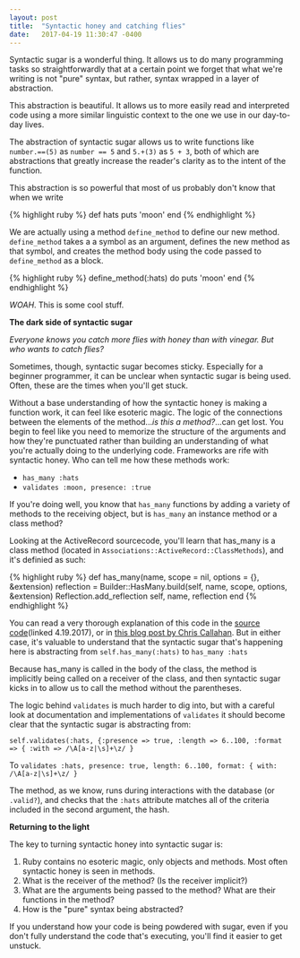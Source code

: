 ```yaml
---
layout: post
title:  "Syntactic honey and catching flies"
date:   2017-04-19 11:30:47 -0400
---
```


Syntactic sugar is a wonderful thing. It allows us to do many programming tasks so straightforwardly that at a certain point we forget that what we're writing is not "pure" syntax, but rather, syntax wrapped in a layer of abstraction.

This abstraction is beautiful. It allows us to more easily read and interpreted code using a more similar linguistic context to the one we use in our day-to-day lives.

The abstraction of syntactic sugar allows us to write functions like `number.==(5)` as `number == 5` and `5.+(3)` as `5 + 3`, both of which are abstractions that greatly increase the reader's clarity as to the intent of the function.

This abstraction is so powerful that most of us probably don't know that when we write

{% highlight ruby %}
def hats
  puts 'moon'
end
{% endhighlight %}

We are actually using a method `define_method` to define our new method. `define_method` takes a a symbol as an argument, defines the new method as that symbol, and creates the method body using the code passed to `define_method` as a block.

{% highlight ruby %}
define_method(:hats) do
  puts 'moon'
end
{% endhighlight %}

*WOAH*. This is some cool stuff.

**The dark side of syntactic sugar**

   *Everyone knows you catch more flies with honey than with vinegar.
   But who wants to catch flies?*

Sometimes, though, syntactic sugar becomes sticky. Especially for a beginner programmer, it can be unclear when syntactic sugar is being used. Often, these are the times when you'll get stuck.

Without a base understanding of how the syntactic honey is making a function work, it can feel like esoteric magic. The logic of the connections between the elements of the method...*is this a method?*...can get lost. You begin to feel like you need to memorize the structure of the arguments and how they're punctuated rather than building an understanding of what you're actually doing to the underlying code. Frameworks are rife with syntactic honey. Who can tell me how these methods work:

* `has_many :hats`
* `validates :moon, presence: :true`

If you're doing well, you know that `has_many` functions by adding a variety of methods to the receiving object, but is `has_many` an instance method or a class method?

Looking at the ActiveRecord sourcecode, you'll learn that has_many is a class method (located in `Associations::ActiveRecord::ClassMethods`), and it's definied as such:

{% highlight ruby %}
 def has_many(name, scope = nil, options = {}, &extension)
       reflection = Builder::HasMany.build(self, name, scope, options, &extension)
       Reflection.add_reflection self, name, reflection
 end
{% endhighlight %}

You can read a very thorough explanation of this code in the [source code](https://github.com/rails/rails/blob/master/activerecord/lib/active_record/associations.rb#L1184)(linked 4.19.2017), or in [this blog post by Chris Callahan](http://callahan.io/blog/2014/10/08/behind-the-scenes-of-the-has-many-active-record-association/). But in either case, it's valuable to understand that the syntactic sugar that's happening here is abstracting from `self.has_many(:hats)` to `has_many :hats`

Because has_many is called in the body of the class, the method is implicitly being called on a receiver of the class, and then syntactic sugar kicks in to allow us to call the method without the parentheses.

The logic behind `validates` is much harder to dig into, but with a careful look at documentation and implementations of `validates` it should become clear that the syntactic sugar is abstracting from:

`self.validates(:hats, {:presence => true, :length => 6..100, :format => { :with => /\A[a-z|\s]+\z/ } `

To `validates :hats, presence: true, length: 6..100, format: { with: /\A[a-z|\s]+\z/ } `

The method, as we know, runs during interactions with the database (or `.valid?`), and checks that the `:hats` attribute matches all of the criteria included in the second argument, the hash.

**Returning to the light**

The key to turning syntactic honey into syntactic sugar is:

1. Ruby contains no esoteric magic, only objects and methods. Most often syntactic honey is seen in methods.
2. What is the receiver of the method? (Is the receiver implicit?)
3. What are the arguments being passed to the method? What are their functions in the method?
4. How is the "pure" syntax being abstracted?

If you understand how your code is being powdered with sugar, even if you don't fully understand the code that's executing, you'll find it easier to get unstuck.
